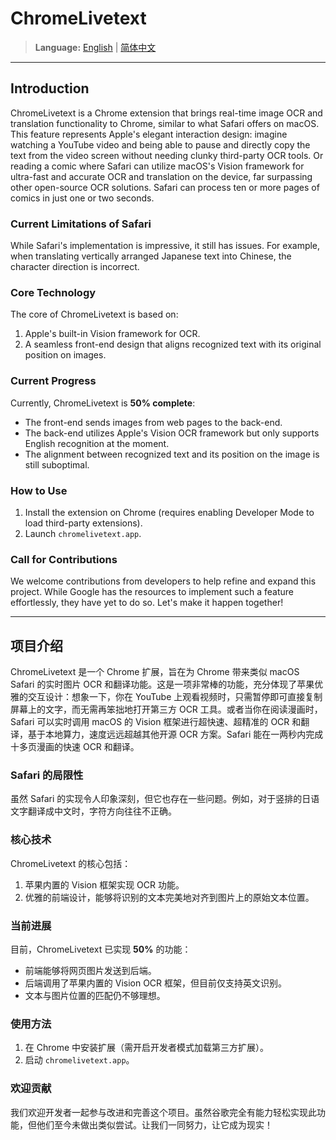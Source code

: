 # ChromeLivetext

> **Language:** [English](#) | [简体中文](#)

---

## Introduction

ChromeLivetext is a Chrome extension that brings real-time image OCR and translation functionality to Chrome, similar to what Safari offers on macOS. This feature represents Apple's elegant interaction design: imagine watching a YouTube video and being able to pause and directly copy the text from the video screen without needing clunky third-party OCR tools. Or reading a comic where Safari can utilize macOS's Vision framework for ultra-fast and accurate OCR and translation on the device, far surpassing other open-source OCR solutions. Safari can process ten or more pages of comics in just one or two seconds.

### Current Limitations of Safari
While Safari's implementation is impressive, it still has issues. For example, when translating vertically arranged Japanese text into Chinese, the character direction is incorrect.

### Core Technology
The core of ChromeLivetext is based on:
1. Apple's built-in Vision framework for OCR.
2. A seamless front-end design that aligns recognized text with its original position on images.

### Current Progress
Currently, ChromeLivetext is **50% complete**:
- The front-end sends images from web pages to the back-end.
- The back-end utilizes Apple's Vision OCR framework but only supports English recognition at the moment.
- The alignment between recognized text and its position on the image is still suboptimal.

### How to Use
1. Install the extension on Chrome (requires enabling Developer Mode to load third-party extensions).
2. Launch `chromelivetext.app`.

### Call for Contributions
We welcome contributions from developers to help refine and expand this project. While Google has the resources to implement such a feature effortlessly, they have yet to do so. Let's make it happen together!

---

## 项目介绍

ChromeLivetext 是一个 Chrome 扩展，旨在为 Chrome 带来类似 macOS Safari 的实时图片 OCR 和翻译功能。这是一项非常棒的功能，充分体现了苹果优雅的交互设计：想象一下，你在 YouTube 上观看视频时，只需暂停即可直接复制屏幕上的文字，而无需再笨拙地打开第三方 OCR 工具。或者当你在阅读漫画时，Safari 可以实时调用 macOS 的 Vision 框架进行超快速、超精准的 OCR 和翻译，基于本地算力，速度远远超越其他开源 OCR 方案。Safari 能在一两秒内完成十多页漫画的快速 OCR 和翻译。

### Safari 的局限性
虽然 Safari 的实现令人印象深刻，但它也存在一些问题。例如，对于竖排的日语文字翻译成中文时，字符方向往往不正确。

### 核心技术
ChromeLivetext 的核心包括：
1. 苹果内置的 Vision 框架实现 OCR 功能。
2. 优雅的前端设计，能够将识别的文本完美地对齐到图片上的原始文本位置。

### 当前进展
目前，ChromeLivetext 已实现 **50%** 的功能：
- 前端能够将网页图片发送到后端。
- 后端调用了苹果内置的 Vision OCR 框架，但目前仅支持英文识别。
- 文本与图片位置的匹配仍不够理想。

### 使用方法
1. 在 Chrome 中安装扩展（需开启开发者模式加载第三方扩展）。
2. 启动 `chromelivetext.app`。

### 欢迎贡献
我们欢迎开发者一起参与改进和完善这个项目。虽然谷歌完全有能力轻松实现此功能，但他们至今未做出类似尝试。让我们一同努力，让它成为现实！
